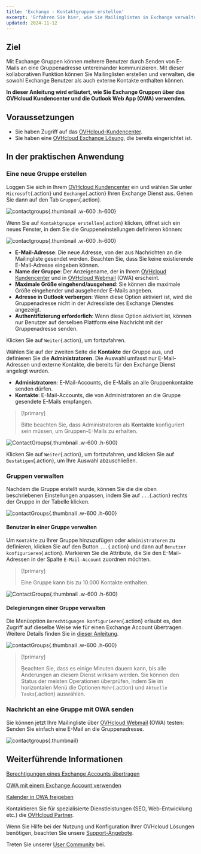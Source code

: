 ```yaml
---
title: 'Exchange - Kontaktgruppen erstellen'
excerpt: 'Erfahren Sie hier, wie Sie Mailinglisten in Exchange verwalten'
updated: 2024-11-12
---
```


<style>
.w-600 {
  max-width:600px !important;
}
.h-600 {
  max-height:600px !important;
}
</style>

## Ziel

Mit Exchange Gruppen können mehrere Benutzer durch Senden von E-Mails an eine Gruppenadresse untereinander kommunizieren. Mit dieser kollaborativen Funktion können Sie Mailinglisten erstellen und verwalten, die sowohl Exchange Benutzer als auch externe Kontakte enthalten können.

**In dieser Anleitung wird erläutert, wie Sie Exchange Gruppen über das OVHcloud Kundencenter und die Outlook Web App (OWA) verwenden.**

## Voraussetzungen

- Sie haben Zugriff auf das [OVHcloud-Kundencenter](/links/manager).
- Sie haben eine [OVHcloud Exchange Lösung](/links/web/emails-hosted-exchange), die bereits eingerichtet ist.

## In der praktischen Anwendung

### Eine neue Gruppe erstellen

Loggen Sie sich in Ihrem [OVHcloud Kundencenter](/links/manager) ein und wählen Sie unter `Microsoft`{.action} und `Exchange`{.action} Ihren Exchange Dienst aus. Gehen Sie dann auf den Tab `Gruppen`{.action}.

![contactgroups](images/exchange-groups-create01.png){.thumbnail .w-600 .h-600}

Wenn Sie auf `Kontaktgruppe erstellen`{.action} klicken, öffnet sich ein neues Fenster, in dem Sie die Gruppeneinstellungen definieren können:

![contactgroups](images/exchange-groups-create02.png){.thumbnail .w-600 .h-600}

- **E-Mail-Adresse**: Die neue Adresse, von der aus Nachrichten an die Mailingliste gesendet werden. Beachten Sie, dass Sie keine existierende E-Mail-Adresse eingeben können.
- **Name der Gruppe**: Der Anzeigename, der in Ihrem [OVHcloud Kundencenter](/links/manager) und in [OVHcloud Webmail](/links/web/email) (OWA) erscheint.
- **Maximale Größe eingehend/ausgehend**: Sie können die maximale Größe eingehender und ausgehender E-Mails angeben.
- **Adresse in Outlook verbergen**: Wenn diese Option aktiviert ist, wird die Gruppenadresse nicht in der Adressliste des Exchange Dienstes angezeigt.
- **Authentifizierung erforderlich**: Wenn diese Option aktiviert ist, können nur Benutzer auf derselben Plattform eine Nachricht mit der Gruppenadresse senden.

Klicken Sie auf `Weiter`{.action}, um fortzufahren.

Wählen Sie auf der zweiten Seite die **Kontakte** der Gruppe aus, und definieren Sie die **Administratoren**. Die Auswahl umfasst nur E-Mail-Adressen und externe Kontakte, die bereits für den Exchange Dienst angelegt wurden.

- **Administratoren**: E-Mail-Accounts, die E-Mails an alle Gruppenkontakte senden dürfen.
- **Kontakte**: E-Mail-Accounts, die von Administratoren an die Gruppe gesendete E-Mails empfangen.

> [!primary]
>
> Bitte beachten Sie, dass Administratoren als **Kontakte** konfiguriert sein müssen, um Gruppen-E-Mails zu erhalten.

![ContactGroups](images/exchange-groups-create03.png){.thumbnail .w-600 .h-600}

Klicken Sie auf `Weiter`{.action}, um fortzufahren, und klicken Sie auf `Bestätigen`{.action}, um Ihre Auswahl abzuschließen.

### Gruppen verwalten

Nachdem die Gruppe erstellt wurde, können Sie die die oben beschriebenen Einstellungen anpassen, indem Sie auf `...`{.action} rechts der Gruppe in der Tabelle klicken.

![contactGroups](images/exchange-groups-options01.png){.thumbnail .w-600 .h-600}

#### Benutzer in einer Gruppe verwalten

Um `Kontakte` zu Ihrer Gruppe hinzuzufügen oder `Administratoren` zu definieren, klicken Sie auf den Button `...`{.action} und dann auf `Benutzer konfigurieren`{.action}. Markieren Sie die Attribute, die Sie den E-Mail-Adressen in der Spalte `E-Mail-Account` zuordnen möchten.

> [!primary]
>
> Eine Gruppe kann bis zu 10.000 Kontakte enthalten.

![ContactGroups](images/exchange-group-options-users01.png){.thumbnail .w-600 .h-600}

#### Delegierungen einer Gruppe verwalten

Die Menüoption `Berechtigungen konfigurieren`{.action} erlaubt es, den Zugriff auf dieselbe Weise wie für einen Exchange Account übertragen. Weitere Details finden Sie in [dieser Anleitung](/pages/web_cloud/email_and_collaborative_solutions/microsoft_exchange/feature_delegation).

![contactGroups](images/exchange-groups-options-delegation01.png){.thumbnail .w-600 .h-600}

> [!primary]
>
> Beachten Sie, dass es einige Minuten dauern kann, bis alle Änderungen an diesem Dienst wirksam werden. Sie können den Status der meisten Operationen überprüfen, indem Sie im horizontalen Menü die Optionen `Mehr`{.action} und `Aktuelle Tasks`{.action} auswählen.

### Nachricht an eine Gruppe mit OWA senden

Sie können jetzt Ihre Mailingliste über [OVHcloud Webmail](/links/web/email) (OWA) testen: Senden Sie einfach eine E-Mail an die Gruppenadresse.

![contactgroups](images/exchange-groups-step6.png){.thumbnail}

## Weiterführende Informationen

[Berechtigungen eines Exchange Accounts übertragen](/pages/web_cloud/email_and_collaborative_solutions/microsoft_exchange/feature_delegation)

[OWA mit einem Exchange Account verwenden](/pages/web_cloud/email_and_collaborative_solutions/using_the_outlook_web_app_webmail/email_owa)

[Kalender in OWA freigeben](/pages/web_cloud/email_and_collaborative_solutions/using_the_outlook_web_app_webmail/owa_calendar_sharing)

Kontaktieren Sie für spezialisierte Dienstleistungen (SEO, Web-Entwicklung etc.) die [OVHcloud Partner](/links/partner).

Wenn Sie Hilfe bei der Nutzung und Konfiguration Ihrer OVHcloud Lösungen benötigen, beachten Sie unsere [Support-Angebote](/links/support).

Treten Sie unserer [User Community](/links/community) bei.
